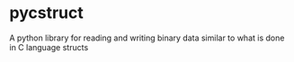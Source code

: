 # pycstruct
A python library for reading and writing binary data similar to what is done in C language structs
